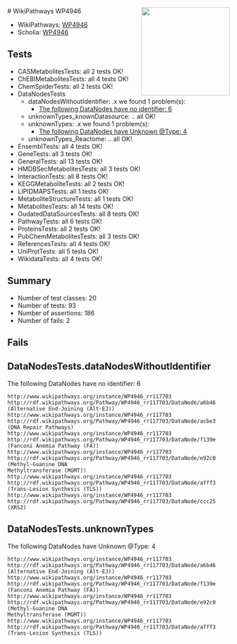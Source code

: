 <img style="float: right; width: 200px" src="https://upload.wikimedia.org/wikipedia/commons/thumb/8/83/Wplogo_with_text_500.png/640px-Wplogo_with_text_500.png" />
# WikiPathways WP4946

* WikiPathways: [WP4946](https://wikipathways.org/pathways/WP4946)
* Scholia: [WP4946](https://scholia.toolforge.org/wikipathways/WP4946)
## Tests
* CASMetabolitesTests: all 2 tests OK!
* ChEBIMetabolitesTests: all 4 tests OK!
* ChemSpiderTests: all 2 tests OK!
* DataNodesTests
    * dataNodesWithoutIdentifier: .x we found 1 problem(s):
        * [The following DataNodes have no identifier: 6](#d2d32fa5)
    * unknownTypes_knownDatasource: .. all OK!
    * unknownTypes: .x we found 1 problem(s):
        * [The following DataNodes have Unknown @Type: 4](#839973e2)
    * unknownTypes_Reactome: .. all OK!
* EnsemblTests: all 4 tests OK!
* GeneTests: all 3 tests OK!
* GeneralTests: all 13 tests OK!
* HMDBSecMetabolitesTests: all 3 tests OK!
* InteractionTests: all 8 tests OK!
* KEGGMetaboliteTests: all 2 tests OK!
* LIPIDMAPSTests: all 1 tests OK!
* MetaboliteStructureTests: all 1 tests OK!
* MetabolitesTests: all 14 tests OK!
* OudatedDataSourcesTests: all 8 tests OK!
* PathwayTests: all 6 tests OK!
* ProteinsTests: all 2 tests OK!
* PubChemMetabolitesTests: all 3 tests OK!
* ReferencesTests: all 4 tests OK!
* UniProtTests: all 5 tests OK!
* WikidataTests: all 4 tests OK!


## Summary

* Number of test classes: 20
* Number of tests: 93
* Number of assertions: 186
* Number of fails: 2

## Fails

<a name="d2d32fa5" />

## DataNodesTests.dataNodesWithoutIdentifier

The following DataNodes have no identifier: 6
```
http://www.wikipathways.org/instance/WP4946_rr117703 http://rdf.wikipathways.org/Pathway/WP4946_rr117703/DataNode/a6b46 (Alternative End-Joining (Alt-EJ))
http://www.wikipathways.org/instance/WP4946_rr117703 http://rdf.wikipathways.org/Pathway/WP4946_rr117703/DataNode/acbe3 (DNA Repair Pathways)
http://www.wikipathways.org/instance/WP4946_rr117703 http://rdf.wikipathways.org/Pathway/WP4946_rr117703/DataNode/f139e (Fanconi Anemia Pathway (FA))
http://www.wikipathways.org/instance/WP4946_rr117703 http://rdf.wikipathways.org/Pathway/WP4946_rr117703/DataNode/e92c0 (Methyl-Guanine DNA 
Methyltransferase (MGMT))
http://www.wikipathways.org/instance/WP4946_rr117703 http://rdf.wikipathways.org/Pathway/WP4946_rr117703/DataNode/afff3 (Trans-Lesion Synthesis (TLS))
http://www.wikipathways.org/instance/WP4946_rr117703 http://rdf.wikipathways.org/Pathway/WP4946_rr117703/DataNode/ccc25 (XRS2)
```

<a name="839973e2" />

## DataNodesTests.unknownTypes

The following DataNodes have Unknown @Type: 4
```
http://www.wikipathways.org/instance/WP4946_rr117703 http://rdf.wikipathways.org/Pathway/WP4946_rr117703/DataNode/a6b46 (Alternative End-Joining (Alt-EJ))
http://www.wikipathways.org/instance/WP4946_rr117703 http://rdf.wikipathways.org/Pathway/WP4946_rr117703/DataNode/f139e (Fanconi Anemia Pathway (FA))
http://www.wikipathways.org/instance/WP4946_rr117703 http://rdf.wikipathways.org/Pathway/WP4946_rr117703/DataNode/e92c0 (Methyl-Guanine DNA 
Methyltransferase (MGMT))
http://www.wikipathways.org/instance/WP4946_rr117703 http://rdf.wikipathways.org/Pathway/WP4946_rr117703/DataNode/afff3 (Trans-Lesion Synthesis (TLS))
```

